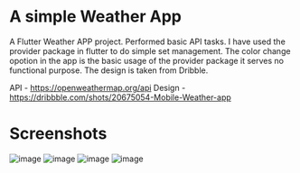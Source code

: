 # A simple Weather App

A Flutter Weather APP project. Performed basic API tasks. I have used the provider package in flutter to do simple set management. The color change opotion in the app is the basic usage of the provider package it serves no functional purpose.
The design is taken from Dribble.

API - https://openweathermap.org/api
Design - https://dribbble.com/shots/20675054-Mobile-Weather-app

# Screenshots 
![image](https://github.com/raianbk/Weather_App/assets/138789895/95443c07-a9a0-41de-9e31-384d6ad38e9a)
![image](https://github.com/raianbk/Weather_App/assets/138789895/a4794afc-98d6-4194-b957-1179052c00bc)
![image](https://github.com/raianbk/Weather_App/assets/138789895/fb961d99-d172-4601-bc61-0ce757213376)
![image](https://github.com/raianbk/Weather_App/assets/138789895/166681e9-6ab9-4783-9fd9-805a5f68261b)
